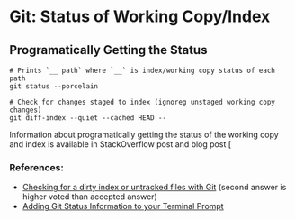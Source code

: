 Git: Status of Working Copy/Index
=================================

Programatically Getting the Status
----------------------------------

    # Prints `__ path` where `__` is index/working copy status of each path
    git status --porcelain

    # Check for changes staged to index (ignoreg unstaged working copy changes)
    git diff-index --quiet --cached HEAD --

Information about programatically getting the status of the working
copy and index is available in StackOverflow post
and blog post [

### References:

* [Checking for a dirty index or untracked files with Git](https://stackoverflow.com/q/2657935/107294) (second answer is higher voted than accepted answer)
* [Adding Git Status Information to your Terminal Prompt](http://0xfe.blogspot.jp/2010/04/adding-git-status-information-to-your.html)
